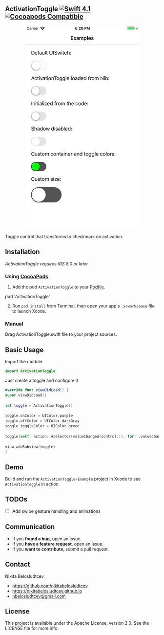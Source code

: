 ## ActivationToggle [![Swift 4.1](https://img.shields.io/badge/Swift-4.1-orange.svg?style=flat)](https://developer.apple.com/swift/) [![Cocoapods Compatible](https://img.shields.io/cocoapods/v/ActivationToggle.svg)](https://img.shields.io/cocoapods/v/ActivationToggle.svg)

<p align="center">
<img src="Example/ActivationToggle/screencast.gif" alt="Sample">
</p>

Toggle control that transforms to checkmark on activation.

## Installation
*ActivationToggle requires iOS 8.0 or later.*

### Using [CocoaPods](http://cocoapods.org)

1.  Add the pod `ActivationToggle` to your [Podfile](http://guides.cocoapods.org/using/the-podfile.html).

pod 'ActivationToggle'

2.  Run `pod install` from Terminal, then open your app's `.xcworkspace` file to launch Xcode.

### Manual

Drag ActivationToggle.swift file to your project sources.

## Basic Usage

Import the module.

```swift
import ActivationToggle
```

Just create a toggle and configure it

```swift
override func viewDidLoad() {
super.viewDidLoad()

let toggle = ActivationToggle()

toggle.onColor = UIColor.purple
toggle.offColor = UIColor.darkGray
toggle.toggleColor = UIColor.green

toggle(self, action: #selector(valueChanged(control:)), for: .valueChanged)

view.addSubview(toggle)
}
```

## Demo

Build and run the `ActivationToggle-Example` project in Xcode to see `ActivationToggle` in action.


## TODOs

- [ ] Add swipe gesture handling and animations

## Communication

- If you **found a bug**, open an issue.
- If you **have a feature request**, open an issue.
- If you **want to contribute**, submit a pull request.

## Contact

Nikita Belosludtcev

- https://github.com/nikitabelosludtcev
- https://nikitabelosludtcev.github.io
- nbelosludtcev@gmail.com

## License

This project is available under the Apache License, version 2.0. See the LICENSE file for more info.
